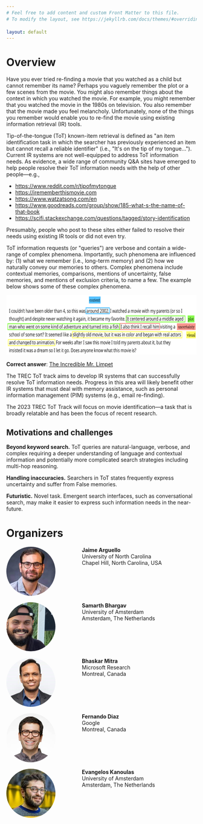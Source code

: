 ```yaml
---
# Feel free to add content and custom Front Matter to this file.
# To modify the layout, see https://jekyllrb.com/docs/themes/#overriding-theme-defaults

layout: default
---
```


# Overview

Have you ever tried re-finding a movie that you watched as a child but cannot remember its name? Perhaps you vaguely remember the plot or a few scenes from the movie.  You might also remember things about the context in which you watched the movie.  For example, you might remember that you watched the movie in the 1980s on television.  You also remember that the movie made you feel melancholy.  Unfortunately, none of the things you remember would enable you to re-find the movie using existing information retrieval (IR) tools.

Tip-of-the-tongue (ToT) known-item retrieval is defined as "an item identification task in which the searcher has previously experienced an item but cannot recall a reliable identifier" (i.e., "It's on the tip of my tongue...").  Current IR systems are not well-equipped to address ToT information needs.  As evidence, a wide range of community Q&A sites have emerged to help people resolve their ToT information needs with the help of other people—e.g.,
- https://www.reddit.com/r/tipofmytongue
- https://irememberthismovie.com
- https://www.watzatsong.com/en
- https://www.goodreads.com/group/show/185-what-s-the-name-of-that-book
- https://scifi.stackexchange.com/questions/tagged/story-identification

Presumably, people who post to these sites either failed to resolve their needs using existing IR tools or did not even try.  

ToT information requests (or "queries") are verbose and contain a wide-range of complex phenomena.  Importantly, such phenomena are influenced by: (1) what we  remember (i.e., long-term memory)  and (2) how we naturally convey our memories to others.  Complex phenomena include contextual memories, comparisons, mentions of uncertainty, false memories, and mentions of exclusion criteria, to name a few.  The example below shows some of these complex phenomena.

<img src="img/example.png" style="height:158px">

**Correct answer**: <a href="https://www.imdb.com/title/tt0058230/" target="_blank">The Incredible Mr. Limpet</a>

The TREC ToT track aims to develop IR systems that can successfully resolve ToT information needs.  Progress in this area will likely benefit other IR systems that must deal with memory assistance, such as personal information management (PIM) systems (e.g., email re-finding).

The 2023 TREC ToT Track will focus on movie identification—a task that is broadly relatable and has been the focus of recent research.


## Motivations and challenges

**Beyond keyword search.** ToT queries are natural-language, verbose, and complex requiring a deeper understanding of language and contextual information and potentially more complicated search strategies including multi-hop reasoning.

**Handling inaccuracies.** Searchers in ToT states frequently express uncertainty and suffer from False memories.

**Futuristic.** Novel task. Emergent search interfaces, such as conversational search, may make it easier to express such information needs in the near-future.

# Organizers

<p>
<div style="width: 100%; overflow: hidden;">
  <div style="float: left;">
    <img src="img/arguello.jpg" alt="Avatar" style="height:130px;border-radius:50%">
  </div>
  <div style="margin-left: 200px;">
    <b>Jaime Arguello</b>
    <br/>University of North Carolina
    <br/>Chapel Hill, North Carolina, USA
    <p>
        <a href="https://ils.unc.edu/~jarguell/" class="fa fa-home" style="font-size:24px;color:grey" target="_blank"></a>
    </p>
  </div>
</div>
</p>
<p>
<div style="width: 100%; overflow: hidden;">
  <div style="float: left;">
    <img src="img/bhargav.jpg" alt="Avatar" style="height:130px;border-radius:50%">
  </div>
  <div style="margin-left: 200px;">
    <b>Samarth Bhargav</b>
    <br/>University of Amsterdam
    <br/>Amsterdam, The Netherlands
    <p>
        <a href="http://samarthbhargav.github.io/" class="fa fa-home" style="font-size:24px;color:grey" target="_blank"></a>
        &nbsp;&nbsp;&nbsp;&nbsp;<a href="https://twitter.com/samarthbhargav" class="fab fa-twitter" style="font-size:24px;color:grey" target="_blank"></a>
    </p>
  </div>
</div>
</p>
<p>
<div style="width: 100%; overflow: hidden;">
  <div style="float: left;">
    <img src="img/mitra.jpg" alt="Avatar" style="height:130px;border-radius:50%">
  </div>
  <div style="margin-left: 200px;">
    <b>Bhaskar Mitra</b>
    <br/>Microsoft Research
    <br/>Montreal, Canada
    <p>
        <a href="https://www.microsoft.com/en-us/research/people/bmitra/" class="fa fa-home" style="font-size:24px;color:grey" target="_blank"></a>
        &nbsp;&nbsp;&nbsp;&nbsp;<a href="https://twitter.com/UnderdogGeek" class="fab fa-twitter" style="font-size:24px;color:grey" target="_blank"></a>
        &nbsp;&nbsp;&nbsp;&nbsp;<a href="https://mastodon.social/@bmitra" class="fab fa-mastodon" style="font-size:24px;color:grey" target="_blank"></a>
    </p>
  </div>
</div>
</p>
<p>
<div style="width: 100%; overflow: hidden;">
  <div style="float: left;">
    <img src="img/diaz.jpg" alt="Avatar" style="height:130px;border-radius:50%">
  </div>
  <div style="margin-left: 200px;">
    <b>Fernando Diaz</b>
    <br/>Google
    <br/>Montreal, Canada
    <p>
        <a href="https://841.io/" class="fa fa-home" style="font-size:24px;color:grey" target="_blank"></a>
        &nbsp;&nbsp;&nbsp;&nbsp;<a href="https://twitter.com/841io" class="fab fa-twitter" style="font-size:24px;color:grey" target="_blank"></a>
        &nbsp;&nbsp;&nbsp;&nbsp;<a href="https://mastodon.social/@841io@sigmoid.social" class="fab fa-mastodon" style="font-size:24px;color:grey" target="_blank"></a>
    </p>
  </div>
</div>
</p>
<p>
<div style="width: 100%; overflow: hidden;">
  <div style="float: left;">
    <img src="img/kanoulas.jpg" alt="Avatar" style="height:130px;border-radius:50%">
  </div>
  <div style="margin-left: 200px;">
    <b>Evangelos Kanoulas</b>
    <br/>University of Amsterdam
    <br/>Amsterdam, The Netherlands
    <p>
        <a href="https://staff.fnwi.uva.nl/e.kanoulas/" class="fa fa-home" style="font-size:24px;color:grey" target="_blank"></a>
        &nbsp;&nbsp;&nbsp;&nbsp;<a href="https://twitter.com/ekanou" class="fab fa-twitter" style="font-size:24px;color:grey" target="_blank"></a>
        &nbsp;&nbsp;&nbsp;&nbsp;<a href="https://mastodon.social/@ekanou@mas.to" class="fab fa-mastodon" style="font-size:24px;color:grey" target="_blank"></a>
    </p>
  </div>
</div>
</p>
